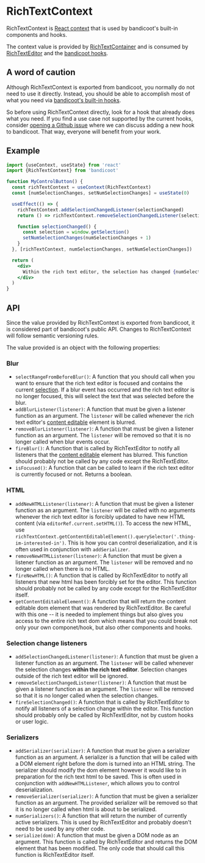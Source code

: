 # RichTextContext

RichTextContext is [React context](https://reactjs.org/docs/context.html) that is used by bandicoot's built-in
components and hooks.

The context value is provided by [RichTextContainer](/components/rich-text-container.md) and is consumed by
[RichTextEditor](/components/rich-text-editor.md) and the [bandicoot hooks](/hooks/use-document-exec-command.md).

## A word of caution

Although RichTextContext is exported from bandicoot, you normally do not need to use it directly.
Instead, you should be able to accomplish most of what you need via [bandicoot's built-in hooks](/hooks/use-document-exec-command.md).

So before using RichTextContext directly, look for a hook that already does what you need. If you
find a use case not supported by the current hooks, consider [opening a Github issue](https://github.com/CanopyTax/bandicoot/issues/new)
where we can discuss adding a new hook to bandicoot. That way, everyone will benefit from your work.

## Example
```jsx
import {useContext, useState} from 'react'
import {RichTextContext} from 'bandicoot'

function MyControlButton() {
  const richTextContext = useContext(RichTextContext)
  const [numSelectionChanges, setNumSelectionChanges] = useState(0)

  useEffect(() => {
    richTextContext.addSelectionChangedListener(selectionChanged)
    return () => richTextContext.removeSelectionChangedListener(selectionChanged)

    function selectionChanged() {
      const selection = window.getSelection()
      setNumSelectionChanges(numSelectionChanges + 1)
    }
  }, [richTextContext, numSelectionChanges, setNumSelectionChanges])

  return (
    <div>
      Within the rich text editor, the selection has changed {numSelectionChanges} times.
    </div>
  )
}
```

## API
Since the value provided by RichTextContext is exported from bandicoot, it is considered part of bandicoot's public API.
Changes to RichTextContext will follow semantic versioning rules.

The value provided is an object with the following properties:

### Blur
- `selectRangeFromBeforeBlur()`: A function that you should call when you want to ensure that the rich text editor is focused and contains
  the current [selection](/concepts/selection.md). If a blur event has occurred and the rich text editor is no longer focused, this will
  select the text that was selected before the blur.
- `addBlurListener(listener)`: A function that must be given a listener function as an argument. The `listener` will be called whenever
  the rich text editor's [content editable](/concepts/content-editable.md) element is blurred.
- `removeBlurListener(listener)`: A function that must be given a listener function as an argument. The `listener` will be removed so that
  it is no longer called when blur events occur.
- `fireBlur()`: A function that is called by RichTextEditor to notify all listeners that the [content editable](/concepts/content-editable.md)
  element has blurred. This function should probably not be called by any code except the RichTextEditor.
- `isFocused()`: A function that can be called to learn if the rich text editor is currently focused or not. Returns a boolean.

### HTML

- `addNewHTMLListener(listener)`: A function that must be given a listener function as an argument. The `listener` will be called with no
  arguments whenever the rich text editor is forcibly updated to have new HTML content (via `editorRef.current.setHTML()`). To access the
  new HTML, use `richTextContext.getContentEditableElement().querySelector('.thing-im-interested-in')`. This is how you can control
  deserialization, and it is often used in conjunction with `addSerializer`.
- `removeNewHTMLListener(listener)`: A function that must be given a listener function as an argument. The `listener` will be removed
  and no longer called when there is no HTML.
- `fireNewHTML()`: A function that is called by RichTextEditor to notify all listeners that new html has been forcibly set for the editor. This function should probably not be called by any code except for the RichTextEditor itself.
- `getContentEditableElement()`: A function that will return the content editable dom element that was rendered by RichTextEditor.
  Be careful with this one -- it is needed to implement things but also gives you access to the entire rich text dom which means that
  you could break not only your own componet/hook, but also other components and hooks.

### Selection change listeners
- `addSelectionChangedListener(listener)`: A function that must be given a listener function as an argument. The `listener` will be called
  whenever the selection changes **within the rich text editor**. Selection changes outside of the rich text editor will be ignored.
- `removeSelectionChangedListener(listener)`: A function that must be given a listener function as an argument. The `listener` will be removed
  so that it is no longer called when the selection changes.
- `fireSelectionChanged()`: A function that is called by RichTextEditor to notify all listeners of a selection change within the editor. This function should probably only be called by RichTextEditor, not by custom hooks or user logic.

### Serializers
- `addSerializer(serializer)`: A function that must be given a serializer function as an argument. A serializer is a function that will be called
  with a DOM element right before the dom is turned into an HTML string. The serializer should modify the dom element however it would like to
  in preparation for the rich text html to be saved. This is often used in conjunction with `addNewHTMLListener`, which allows you to control
  deserialization.
- `removeSerializer(serializer)`: A function that must be given a serializer function as an argument. The provided serializer will be
  removed so that it is no longer called when html is about to be serialized.
- `numSerializers()`: A function that will return the number of currently active serializers. This is used by RichTextEditor and probably
  doesn't need to be used by any other code.
- `serialize(dom)`: A function that must be given a DOM node as an argument. This function is called by RichTextEditor and returns the DOM
  element that has been modified. The only code that should call this function is RichTextEditor itself.
